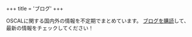 +++
title = 'ブログ'
+++

OSCALに関する国内外の情報を不定期でまとめています。
[ブログを購読](https://fresh-cephalopod-ece.notion.site/16b7c2926676803e8ecbeb15e2ae14ee?pvs=105)して、最新の情報をチェックしてください！
